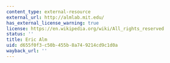 ```yaml
---
content_type: external-resource
external_url: http://almlab.mit.edu/
has_external_license_warning: true
license: https://en.wikipedia.org/wiki/All_rights_reserved
status: ''
title: Eric Alm
uid: d655f0f3-c50b-455b-8a74-9214cd9c1d0a
wayback_url: ''
---
```

